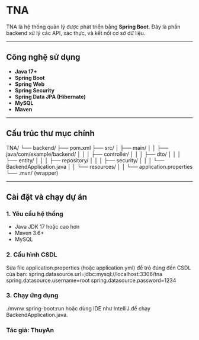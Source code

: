 #  TNA 

TNA là hệ thống quản lý được phát triển bằng **Spring Boot**. Đây là phần backend xử lý các API, xác thực, và kết nối cơ sở dữ liệu.

---

## Công nghệ sử dụng

- **Java 17+**
- **Spring Boot**
- **Spring Web**
- **Spring Security**
- **Spring Data JPA (Hibernate)**
- **MySQL**
- **Maven**

---

##  Cấu trúc thư mục chính
TNA/
└── backend/
├── pom.xml
├── src/
│ ├── main/
│ │ ├── java/com/example/backend/
│ │ │ ├── controller/
│ │ │ ├── dto/
│ │ │ ├── entity/
│ │ │ ├── repository/
│ │ │ ├── security/
│ │ │ └── BackendApplication.java
│ │ └── resources/
│ │ └── application.properties
└── .mvn/ (wrapper)

---

## Cài đặt và chạy dự án

### 1. Yêu cầu hệ thống

- Java JDK 17 hoặc cao hơn
- Maven 3.6+
- MySQL 

### 2. Cấu hình CSDL

Sửa file application.properties (hoặc application.yml) để trỏ đúng đến CSDL của bạn:
spring.datasource.url=jdbc:mysql://localhost:3306/tna
spring.datasource.username=root
spring.datasource.password=1234

### 3. Chạy ứng dụng
./mvnw spring-boot:run
hoặc dùng IDE như IntelliJ để chạy BackendApplication.java.

### Tác giả: ThuyAn



